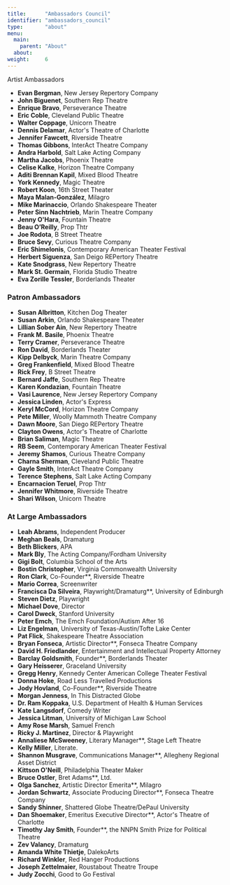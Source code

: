 ```yaml
---
title:      "Ambassadors Council"
identifier: "ambassadors_council"
type:       "about"
menu:
  main:
    parent: "About"
  about:
weight:     6
---
```


Artist Ambassadors

- **Evan Bergman**, New Jersey Repertory Company
- **John Biguenet**, Southern Rep Theatre
- **Enrique Bravo**, Perseverance Theatre
- **Eric Coble**, Cleveland Public Theatre
- **Walter Coppage**, Unicorn Theatre
- **Dennis Delamar**, Actor's Theatre of Charlotte
- **Jennifer Fawcett**, Riverside Theatre
- **Thomas Gibbons**, InterAct Theatre Company
- **Andra Harbold**, Salt Lake Acting Company
- **Martha Jacobs**, Phoenix Theatre
- **Celise Kalke**, Horizon Theatre Company
- **Aditi Brennan Kapil**, Mixed Blood Theatre
- **York Kennedy**, Magic Theatre
- **Robert Koon**, 16th Street Theater
- **Maya Malan-González**, Milagro
- **Mike Marinaccio**, Orlando Shakespeare Theater
- **Peter Sinn Nachtrieb**, Marin Theatre Company
- **Jenny O'Hara**, Fountain Theatre
- **Beau O’Reilly**, Prop Thtr
- **Joe Rodota**, B Street Theatre
- **Bruce Sevy**, Curious Theatre Company
- **Eric Shimelonis**, Contemporary American Theater Festival
- **Herbert Siguenza**, San Deigo REPertory Theatre
- **Kate Snodgrass**, New Repertory Theatre
- **Mark St. Germain**, Florida Studio Theatre
- **Eva Zorille Tessler**, Borderlands Theater

### Patron Ambassadors

- **Susan Albritton**, Kitchen Dog Theater
- **Susan Arkin**, Orlando Shakespeare Theater
- **Lillian Sober Ain**, New Repertory Theatre
- **Frank M. Basile**, Phoenix Theatre
- **Terry Cramer**, Perseverance Theatre
- **Ron David**, Borderlands Theater
- **Kipp Delbyck**, Marin Theatre Company
- **Greg Frankenfield**, Mixed Blood Theatre
- **Rick Frey**, B Street Theatre
- **Bernard Jaffe**, Southern Rep Theatre
- **Karen Kondazian**, Fountain Theatre
- **Vasi Laurence**, New Jersey Repertory Company
- **Jessica Linden**, Actor's Express
- **Keryl McCord**, Horizon Theatre Company
- **Pete Miller**, Woolly Mammoth Theatre Company
- **Dawn Moore**, San Diego REPertory Theatre
- **Clayton Owens**, Actor's Theatre of Charlotte
- **Brian Saliman**, Magic Theatre
- **RB Seem**, Contemporary American Theater Festival
- **Jeremy Shamos**, Curious Theatre Company
- **Charna Sherman**, Cleveland Public Theatre
- **Gayle Smith**, InterAct Theatre Company
- **Terence Stephens**, Salt Lake Acting Company
- **Encarnacion Teruel**, Prop Thtr
- **Jennifer Whitmore**, Riverside Theatre
- **Shari Wilson**, Unicorn Theatre

### At Large Ambassadors

- **Leah Abrams**, Independent Producer
- **Meghan Beals**, Dramaturg
- **Beth Blickers**, APA
- **Mark Bly**, The Acting Company/Fordham University
- **Gigi Bolt**, Columbia School of the Arts
- **Bostin Christopher**, Virginia Commonwealth University
- **Ron Clark**, Co-Founder**, Riverside Theatre
- **Mario Correa**, Screenwriter
- **Francisca Da Silveira**, Playwright/Dramaturg**, University of Edinburgh
- **Steven Dietz**, Playwright
- **Michael Dove**, Director
- **Carol Dweck**, Stanford University
- **Peter Emch**, The Emch Foundation/Autism After 16
- **Liz Engelman**, University of Texas-Austin/Tofte Lake Center
- **Pat Flick**, Shakespeare Theatre Association
- **Bryan Fonseca**, Artistic Director**, Fonseca Theatre Company
- **David H. Friedlander**, Entertainment and Intellectual Property Attorney
- **Barclay Goldsmith**, Founder**, Borderlands Theater
- **Gary Heisserer**, Graceland University
- **Gregg Henry**, Kennedy Center American College Theater Festival
- **Donna Hoke**, Road Less Travelled Productions
- **Jody Hovland**, Co-Founder**, Riverside Theatre
- **Morgan Jenness**, In This Distracted Globe
- **Dr. Ram Koppaka**, U.S. Department of Health & Human Services
- **Kate Langsdorf**, Comedy Writer
- **Jessica Litman**, University of Michigan Law School
- **Amy Rose Marsh**, Samuel French
- **Ricky J. Martinez**, Director & Playwright
- **Annaliese McSweeney**, Literary Manager**, Stage Left Theatre
- **Kelly Miller**, Literate.
- **Shannon Musgrave**, Communications Manager**, Allegheny Regional Asset District
- **Kittson O'Neill**, Philadelphia Theater Maker
- **Bruce Ostler**, Bret Adams**, Ltd.
- **Olga Sanchez**, Artistic Director Emerita**, Milagro
- **Jordan Schwartz**, Associate Producing Director**, Fonseca Theatre Company
- **Sandy Shinner**, Shattered Globe Theatre/DePaul University
- **Dan Shoemaker**, Emeritus Executive Director**, Actor's Theatre of Charlotte
- **Timothy Jay Smith**, Founder**, the NNPN Smith Prize for Political Theatre
- **Zev Valancy**, Dramaturg
- **Amanda White Thietje**, DalekoArts
- **Richard Winkler**, Red Hanger Productions
- **Joseph Zettelmaier**, Roustabout Theatre Troupe
- **Judy Zocchi**, Good to Go Festival

